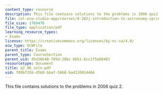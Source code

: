 ```yaml
---
content_type: resource
description: This file contains solutions to the problems in 2006 quiz 2.
file: /ol-ocw-studio-app/courses/8-282j-introduction-to-astronomy-spring-2006/f09bf35bd5b0bbaf5868bad126914466_q2_06_soln.pdf
file_size: 1769476
file_type: application/pdf
learning_resource_types:
- Exams
license: https://creativecommons.org/licenses/by-nc-sa/4.0/
ocw_type: OCWFile
parent_title: Exams
parent_type: CourseSection
parent_uid: d5d26b48-785d-28bc-b6b1-6cc1f5e68483
resourcetype: Document
title: q2_06_soln.pdf
uid: f09bf35b-d5b0-bbaf-5868-bad126914466
---
```

This file contains solutions to the problems in 2006 quiz 2.